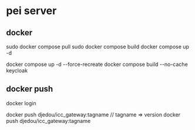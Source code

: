 # pei server

## docker
sudo docker compose pull
sudo docker compose build
docker compose up -d

docker compose up -d --force-recreate
docker compose build --no-cache keycloak

## docker push
docker login

docker push djedou/icc_gateway:tagname // tagname => version
docker push djedou/icc_gateway:tagname